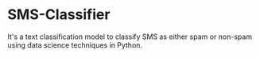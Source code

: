 # SMS-Classifier
It's a text classification model to classify SMS as either spam or non-spam using data science techniques in Python.
